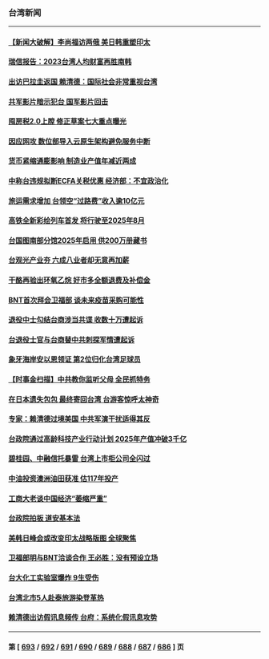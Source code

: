 ### 台湾新闻
---
#### [【新闻大破解】李尚福访两俄 美日韩重塑印太](../../pages/ncid1349361/n14056718.md) 
#### [瑞信报告：2023台湾人均财富再胜南韩](../../pages/ncid1349361/n14056672.md) 
#### [出访巴拉圭返国 赖清德：国际社会非常重视台湾](../../pages/ncid1349361/n14056667.md) 
#### [共军影片暗示犯台 国军影片回击](../../pages/ncid1349361/n14056669.md) 
#### [囤房税2.0上膛 修正草案七大重点曝光](../../pages/ncid1349361/n14056666.md) 
#### [因应网攻 数位部导入云原生架构避免服务中断](../../pages/ncid1349361/n14056673.md) 
#### [货币紧缩通膨影响 制造业产值年减近两成](../../pages/ncid1349361/n14056671.md) 
#### [中称台违规拟断ECFA关税优惠 经济部：不宜政治化](../../pages/ncid1349361/n14056674.md) 
#### [旅运需求增加 台领空“过路费”收入逾10亿元](../../pages/ncid1349361/n14056654.md) 
#### [高铁全新彩绘列车首发 将行驶至2025年8月](../../pages/ncid1349361/n14056656.md) 
#### [台国图南部分馆2025年启用 供200万册藏书](../../pages/ncid1349361/n14056677.md) 
#### [台观光产业夯 六成八业者却无意再加薪](../../pages/ncid1349361/n14056675.md) 
#### [干酪再验出环氧乙烷 好市多全额退费及补偿金](../../pages/ncid1349361/n14056652.md) 
#### [BNT首次拜会卫福部 谈未来疫苗采购可能性](../../pages/ncid1349361/n14056650.md) 
#### [退役中士勾结台商涉当共谍 收数十万遭起诉](../../pages/ncid1349361/n14056565.md) 
#### [台退役士官与台商替中共刺探军情遭起诉](../../pages/ncid1349361/n14056461.md) 
#### [象牙海岸安以恩领证 第2位归化台湾足球员](../../pages/ncid1349361/n14056508.md) 
#### [【时事金扫描】中共教你监听父母 全民抓特务](../../pages/ncid1349361/n14056242.md) 
#### [在日本遗失包包 最终寄回台湾 台游客惊呼太神奇](../../pages/ncid1349361/n14056463.md) 
#### [专家：赖清德过境美国 中共军演干扰适得其反](../../pages/ncid1349361/n14055690.md) 
#### [台政院通过高龄科技产业行动计划 2025年产值冲破3千亿](../../pages/ncid1349361/n14055942.md) 
#### [碧桂园、中融信托暴雷 台湾上市柜公司全闪过](../../pages/ncid1349361/n14055941.md) 
#### [中油投资澳洲油田获准 估117年投产](../../pages/ncid1349361/n14055943.md) 
#### [工商大老谈中国经济“萎缩严重”](../../pages/ncid1349361/n14055929.md) 
#### [台政院拍板 道安基本法](../../pages/ncid1349361/n14055931.md) 
#### [美韩日峰会或改变印太战略版图 全球聚焦](../../pages/ncid1349361/n14055908.md) 
#### [卫福部明与BNT洽谈合作 王必胜：没有预设立场](../../pages/ncid1349361/n14055902.md) 
#### [台大化工实验室爆炸 9生受伤](../../pages/ncid1349361/n14055905.md) 
#### [台湾北市5人赴泰旅游染登革热](../../pages/ncid1349361/n14055906.md) 
#### [赖清德出访假讯息频传 台府：系统化假讯息攻势](../../pages/ncid1349361/n14055875.md) 

---
#### 第 [ [693](./693.md) / [692](./692.md) / [691](./691.md) / [690](./690.md) / [689](./689.md) / [688](./688.md) / [687](./687.md) / [686](./686.md) ] 页
